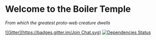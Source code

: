 # Welcome to the Boiler Temple
*From which the greatest proto-web creature dwells*

[![Gitter](https://badges.gitter.im/Join Chat.svg)](https://gitter.im/smokeyblues/BoilerTemple "Gitter chat")
[![Dependencies Status](https://david-dm.org/smokeyblues/BoilerTemple.svg)](https://david-dm.org/smokeyblues/BoilerTemple)